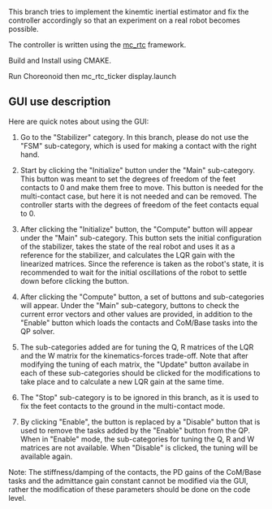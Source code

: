 This branch tries to implement the kinemtic inertial estimator and fix the controller accordingly so that an experiment on a real robot becomes possible. 

The controller is written using the [mc_rtc](https://jrl-umi3218.github.io/mc_rtc/index.html) framework.

Build and Install using CMAKE.

Run Choreonoid then mc_rtc_ticker display.launch

## GUI use description

Here are quick notes about using the GUI:

1. Go to the "Stabilizer" category. In this branch, please do not use the "FSM" sub-category, which is used for making a contact with the right hand.

2. Start by clicking the "Initialize" button under the "Main" sub-category. This button was meant to set the degrees of freedom of the feet contacts to 0 and make them free to move. This button is needed for the multi-contact case, but here it is not needed and can be removed. The controller starts with the degrees of freedom of the feet contacts equal to 0. 

3. After clicking the "Initialize" button, the "Compute" button will appear under the "Main" sub-category. This button sets the initial configuration of the stabilizer, takes the state of the real robot and uses it as a reference for the stabilizer, and calculates the LQR gain with the linearized matrices. Since the reference is taken as the robot's state, it is recommended to wait for the initial oscillations of the robot to settle down before clicking the button.

4. After clicking the "Compute" button, a set of buttons and sub-categories will appear. Under the "Main" sub-category, buttons to check the current error vectors and other values are provided, in addition to the "Enable" button which loads the contacts and CoM/Base tasks into the QP solver.

5. The sub-categories added are for tuning the Q, R matrices of the LQR and the W matrix for the kinematics-forces trade-off. Note that after modifying the tuning of each matrix, the "Update" button availabe in each of these sub-categories should be clicked for the modifications to take place and to calculate a new LQR gain at the same time.

6. The "Stop" sub-category is to be ignored in this branch, as it is used to fix the feet contacts to the ground in the multi-contact mode.

7. By clicking "Enable", the button is replaced by a "Disable" button that is used to remove the tasks added by the "Enable" button from the QP. When in "Enable" mode, the sub-categories for tuning the Q, R and W matrices are not available. When "Disable" is clicked, the tuning will be available again.

Note: The stiffness/damping of the contacts, the PD gains of the CoM/Base tasks and the admittance gain constant cannot be modified via the GUI, rather the modification of these parameters should be done on the code level. 